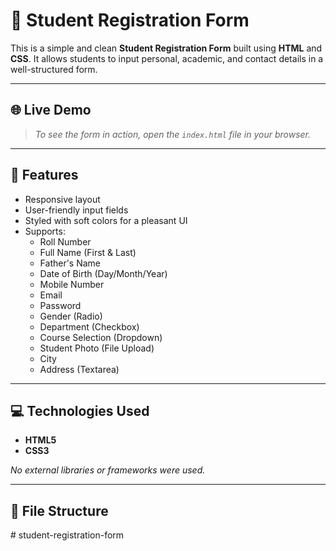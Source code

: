 # 📝 Student Registration Form

This is a simple and clean **Student Registration Form** built using **HTML** and **CSS**. It allows students to input personal, academic, and contact details in a well-structured form.

---

## 🌐 Live Demo

> _To see the form in action, open the `index.html` file in your browser._

---

## 📌 Features

- Responsive layout
- User-friendly input fields
- Styled with soft colors for a pleasant UI
- Supports:
  - Roll Number
  - Full Name (First & Last)
  - Father's Name
  - Date of Birth (Day/Month/Year)
  - Mobile Number
  - Email
  - Password
  - Gender (Radio)
  - Department (Checkbox)
  - Course Selection (Dropdown)
  - Student Photo (File Upload)
  - City
  - Address (Textarea)

---

## 💻 Technologies Used

- **HTML5**
- **CSS3**

_No external libraries or frameworks were used._

---

## 📁 File Structure

﻿# student-registration-form

